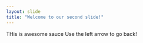```yaml
---
layout: slide
title: "Welcome to our second slide!"
---
```

THis is awesome sauce
Use the left arrow to go back!

